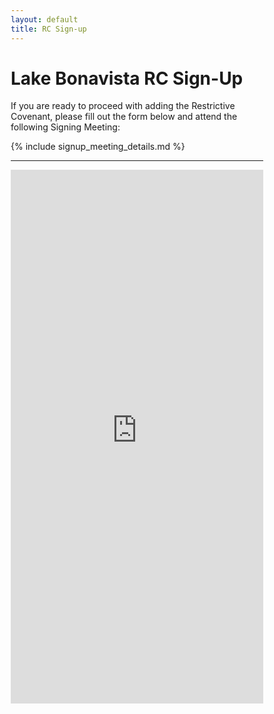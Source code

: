 ```yaml
---
layout: default
title: RC Sign-up
---
```




<html>
<head>
<meta name="viewport" content="width=device-width, initial-scale=1">
<style>
* {
  box-sizing: border-box;
}

p {
  padding-left: 2rem;
}

h1 {
  text-align: center;
}

h2 {
  padding-bottom: .75rem;
  padding-top: 1rem;
  font-size: 1.5rem;
  font-weight: bold;
}


blockquote {
  background-color: #FFFF00;
}

</style>
</head>
</html>


# Lake Bonavista RC Sign-Up

If you are ready to proceed with adding the Restrictive Covenant, please fill out the form below and attend the following Signing Meeting:

{% include signup_meeting_details.md %}

---

 <iframe style="text-align: center;width: 100%;" src="https://docs.google.com/forms/d/e/1FAIpQLSdRAIsx0ZjF5GeYl8rH-OIE_jySbKBjr_5bRACUvqoFxZ_qTg/viewform?embedded=true" width="640" height="854" frameborder="0" marginheight="0" marginwidth="0">Loading…</iframe>

